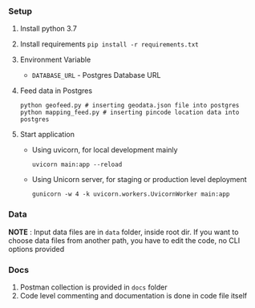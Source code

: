 ### Setup
1. Install python 3.7
2. Install requirements
    `pip install -r requirements.txt`

3. Environment Variable
    - `DATABASE_URL` - Postgres Database URL

4. Feed data in Postgres
    ```
    python geofeed.py # inserting geodata.json file into postgres
    python mapping_feed.py # inserting pincode location data into postgres
    ```

5. Start application
    - Using uvicorn, for local development mainly
        ```
        uvicorn main:app --reload
        ```
    
    - Using Unicorn server, for staging or production level deployment
        ```
        gunicorn -w 4 -k uvicorn.workers.UvicornWorker main:app
        ```




### Data
**NOTE** : Input data files are in `data` folder, inside root dir. If you want to choose data files from another path, you have to edit the code, no CLI options provided


### Docs
1. Postman collection is provided in `docs` folder
2. Code level commenting and documentation is done in code file itself